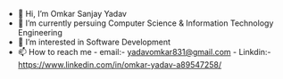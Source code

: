 - 👋 Hi, I’m Omkar Sanjay Yadav
- 🌱 I’m currently persuing Computer Science & Information Technology Engineering
- 👀 I’m interested in Software Development 
- 📫 How to reach me - email:- yadavomkar831@gmail.com
                      - Linkdin:- https://www.linkedin.com/in/omkar-yadav-a89547258/

<!---
Omkar2417/Omkar2417 is a ✨ special ✨ repository because its `README.md` (this file) appears on your GitHub profile.
You can click the Preview link to take a look at your changes.
--->
